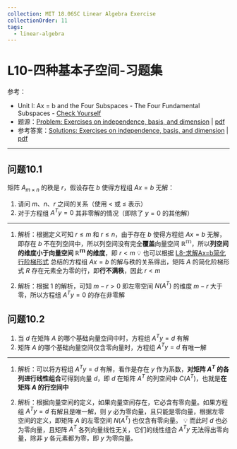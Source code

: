 ```yaml
---
collection: MIT 18.06SC Linear Algebra Exercise
collectionOrder: 11
tags:
  - linear-algebra
---
```


# L10-四种基本子空间-习题集

参考：

* Unit I: Ax = b and the Four Subspaces - The Four Fundamental Subspaces - [Check Yourself](https://ocw.mit.edu/courses/mathematics/18-06sc-linear-algebra-fall-2011/ax-b-and-the-four-subspaces/the-four-fundamental-subspaces/)
* 题源：[Problem: Exercises on independence, basis, and dimension](https://ocw.mit.edu/courses/mathematics/18-06sc-linear-algebra-fall-2011/ax-b-and-the-four-subspaces/the-four-fundamental-subspaces/MIT18_06SCF11_Ses1.10prob.pdf) | [pdf](./attachments/MIT18_06SCF11_Ses1.10prob.pdf)
* 参考答案：[Solutions: Exercises on independence, basis, and dimension](https://ocw.mit.edu/courses/mathematics/18-06sc-linear-algebra-fall-2011/ax-b-and-the-four-subspaces/the-four-fundamental-subspaces/MIT18_06SCF11_Ses1.10sol.pdf) | [pdf](./attachments/MIT18_06SCF11_Ses1.10sol.pdf)

---

## 问题10.1

矩阵 $A_{m \times n}$ 的秩是 $r$，假设存在 $b$ 使得方程组 $Ax=b$ 无解：

1. 请问 $m$、$n$、$r$ 之间的关系（使用 $\lt$ 或 $\le$ 表示）
2. 对于方程组 $A^{T}y=0$ 其非零解的情况（即除了 $y=0$ 的其他解）

---

1. 解析：根据定义可知 $r \le m$ 和 $r \le n$，由于存在 $b$ 使得方程组 $Ax=b$ 无解，即存在 $b$ 不在列空间中，所以列空间没有完全**覆盖**向量空间 $\mathbb{R^{m}}$，所以**列空间的维度小于向量空间 $\mathbb{R^{m}}$ 的维度**，即 $r \lt m$
  :bulb: 也可以根据 [L8-求解Ax=b简化行阶梯形式](../L8-求解Ax=b简化行阶梯形式.md) 总结的方程组 $Ax=b$ 的解与秩的关系得出，矩阵 $A$ 的简化阶梯形式 $R$ 存在元素全为零的行，即**行不满秩**，因此 $r \lt m$

2. 解析：根据 1 的解析，可知 $m-r>0$ 即左零空间 $N(A^{T})$ 的维度 $m-r$ 大于零，所以方程组 $A^{T}y=0$ 的存在非零解

## 问题10.2

1. 当 $d$ 在矩阵 $A$ 的哪个基础向量空间中时，方程组 $A^{T}y=d$ 有解
2. 矩阵 $A$ 的哪个基础向量空间仅含零向量时，方程组 $A^{T}y=d$ 有唯一解

---

1. 解析：可以将方程组 $A^{T}y=d$ 有解，看作是存在 $y$ 作为系数，**对矩阵 $A^{T}$ 的各列进行线性组合**可得到向量 $d$，即 $d$ 在矩阵 $A^{T}$ 的列空间中 $C(A^{T})$，也就是**在矩阵 $A$ 的行空间中**

2. 解析：根据向量空间的定义，如果向量空间存在，它必含有零向量。如果方程组 $A^{T}y=d$ 有解且是唯一解，则 $y$ 必为零向量，且只能是零向量，根据左零空间的定义，即矩阵 $A$ 的左零空间 $N(A^{T})$ 也仅含有零向量。
  :bulb: 而此时 $d$ 也必为零向量，且矩阵 $A^{T}$ 各列向量线性无关，它们的线性组合 $A^{T}y$ 无法得出零向量，除非 $y$ 各元素都为零，即 $y$ 为零向量。